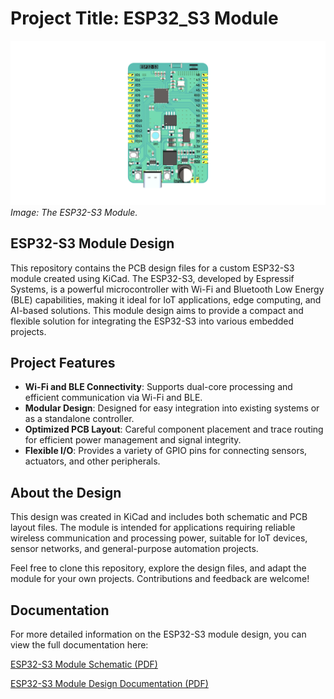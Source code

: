 # Project Title: **ESP32_S3 Module**

![Project Image](https://github.com/thynavy/ESP32S3_Module/blob/main/19.%20ESP32%20Module.png)
*Image: The ESP32-S3 Module.*

##  ESP32-S3 Module Design

This repository contains the PCB design files for a custom ESP32-S3 module created using KiCad. The ESP32-S3, developed by Espressif Systems, is a powerful microcontroller with Wi-Fi and Bluetooth Low Energy (BLE) capabilities, making it ideal for IoT applications, edge computing, and AI-based solutions. This module design aims to provide a compact and flexible solution for integrating the ESP32-S3 into various embedded projects.

##  Project Features

- **Wi-Fi and BLE Connectivity**: Supports dual-core processing and efficient communication via Wi-Fi and BLE.
- **Modular Design**: Designed for easy integration into existing systems or as a standalone controller.
- **Optimized PCB Layout**: Careful component placement and trace routing for efficient power management and signal integrity.
- **Flexible I/O**: Provides a variety of GPIO pins for connecting sensors, actuators, and other peripherals.

##  About the Design

This design was created in KiCad and includes both schematic and PCB layout files. The module is intended for applications requiring reliable wireless communication and processing power, suitable for IoT devices, sensor networks, and general-purpose automation projects.

Feel free to clone this repository, explore the design files, and adapt the module for your own projects. Contributions and feedback are welcome!

##  Documentation

For more detailed information on the ESP32-S3 module design, you can view the full documentation here:

[ESP32-S3 Module Schematic (PDF)](https://github.com/thynavy/ESP32S3_Module/blob/main/19.%20ESP32%20Module.pdf)

[ESP32-S3 Module Design Documentation (PDF)](https://github.com/thynavy/ESP32S3_Module/blob/main/esp32-s3-wroom-1_wroom-1u_datasheet_en.pdf)
